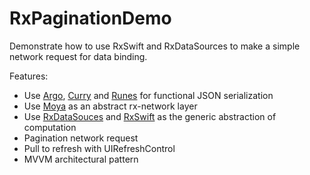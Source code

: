 # RxPaginationDemo

Demonstrate how to use RxSwift and RxDataSources to make a simple network request for data binding.

Features:

- Use [Argo](https://github.com/thoughtbot/Argo), [Curry](https://github.com/thoughtbot/Curry) and [Runes](https://github.com/thoughtbot/Runes) for functional JSON serialization
- Use [Moya](https://github.com/Moya/Moya) as an abstract rx-network layer
- Use [RxDataSouces](https://github.com/RxSwiftCommunity/RxDataSources) and [RxSwift](https://github.com/ReactiveX/RxSwift) as the generic abstraction of computation
- Pagination network request
- Pull to refresh with UIRefreshControl
- MVVM architectural pattern
